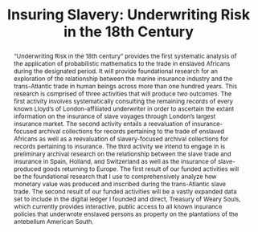 ---
pid: slave-insurance
done: true
title: 'Insuring Slavery: Underwriting Risk in the 18th Century'
featured: true
category: DH Seed Grant Recipient
tags:
- dataset
- data-visualization
cohort_year: '2020'
abstract: "“Underwriting Risk in the 18th century” provides the first systematic analysis
  of the application of probabilistic mathematics to the trade in enslaved Africans
  during the designated period. It will provide foundational research for an exploration
  of the relationship between the marine insurance industry and the trans-Atlantic
  trade in human beings across more than one hundred years. This research is comprised
  of three activities that will produce two outcomes. The first activity involves
  systematically consulting the remaining records of every known Lloyd’s of London-affiliated
  underwriter in order to ascertain the extant information on the insurance of slave
  voyages through London’s largest insurance market. The second activity entails a
  reevaluation of insurance-focused archival collections for records pertaining to
  the trade of enslaved Africans as well as a reevaluation of slavery-focused archival
  collections for records pertaining to insurance. The third activity we intend to
  engage in is preliminary archival research on the relationship between the slave
  trade and insurance in Spain, Holland, and Switzerland as well as the insurance
  of slave-produced goods returning to Europe. The first result of our funded activities
  will be the foundational research that I use to comprehensively analyze how monetary
  value was produced and inscribed during the trans-Atlantic slave trade. The second
  result of our funded activities will be a vastly expanded data set to include in
  the digital ledger I founded and direct, Treasury of Weary Souls, which currently
  provides interactive, public access to all known insurance policies that underwrote
  enslaved persons as property on the plantations of the antebellum American South."
limerick: "This project, our first love, that powered\nour bottom line suddenly soured\nwhen
  we lost our lucks \nof a half million bucks\nWith the PI decamping for Howard."
pis:
- ralph
image: slave-insurance.jpg
original_img: https://www.nyu.edu/life/information-technology/about-nyu-it/nyu-it-news/the-download/the-download-features/digital-humanities-seed-grants/jcr:content/1/par-left/nyuimage.img.1280.high.jpg/1647273514669.jpg
hero_image: "/media/projects/slave-insurance.jpg"
order: '005'
layout: project
---
